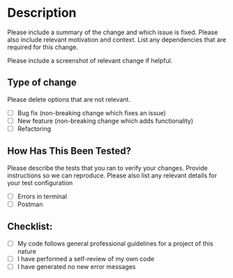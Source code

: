# Description

Please include a summary of the change and which issue is fixed. Please also include relevant motivation and context. List any dependencies that are required for this change.


Please include a screenshot of relevant change if helpful.

## Type of change

Please delete options that are not relevant.

- [ ] Bug fix (non-breaking change which fixes an issue)
- [ ] New feature (non-breaking change which adds functionality)
- [ ] Refactoring

## How Has This Been Tested?
Please describe the tests that you ran to verify your changes. Provide instructions so we can reproduce. Please also list any relevant details for your test configuration

- [ ] Errors in terminal
- [ ] Postman

## Checklist:

- [ ] My code follows general professional guidelines for a project of this nature
- [ ] I have performed a self-review of my own code
- [ ] I have generated no new error messages
